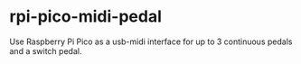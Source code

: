 # rpi-pico-midi-pedal

Use Raspberry Pi Pico as a usb-midi interface for up to 3 continuous pedals and a switch pedal.

